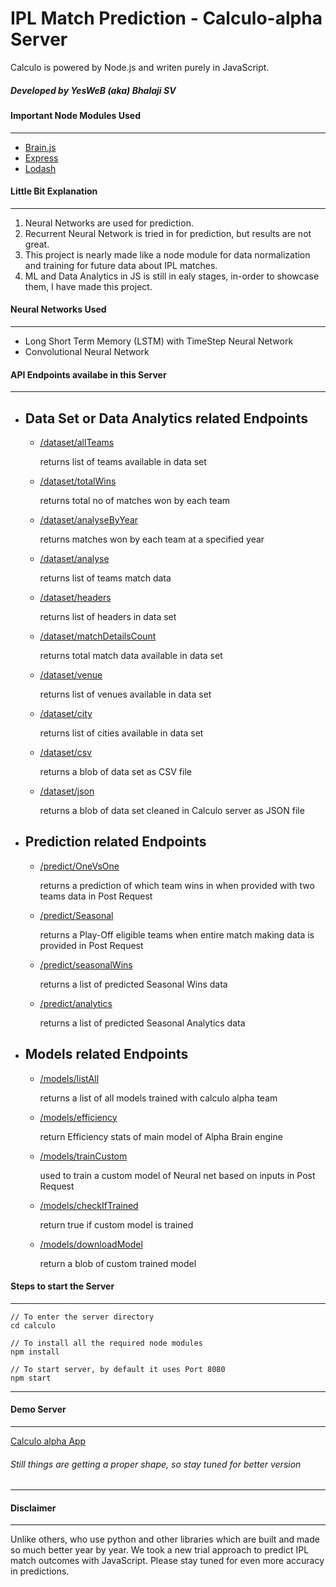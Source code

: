 IPL Match Prediction - Calculo-alpha Server
===========================

Calculo is powered by Node.js and writen purely in JavaScript.

##### Developed by YesWeB (aka) Bhalaji SV

#### Important Node Modules Used
--------------------------------
+ [Brain.js](https://www.npmjs.com/package/brain.js)
+ [Express](https://www.npmjs.com/package/express)
+ [Lodash](https://www.npmjs.com/package/lodash)

#### Little Bit Explanation
---------------------------
1. Neural Networks are used for prediction.
2. Recurrent Neural Network is tried in for prediction, but results are not great.
3. This project is nearly made like a node module for data normalization and training for future data about IPL matches.
4. ML and Data Analytics in JS is still in ealy stages, in-order to showcase them, I have made this project.

#### Neural Networks Used
-------------------------

+ Long Short Term Memory (LSTM) with TimeStep Neural Network
+ Convolutional Neural Network

#### API Endpoints availabe in this Server
---------------

+ Data Set or Data Analytics related Endpoints
  ----------
    + [/dataset/allTeams](https://calculo-alpha.herokuapp.com/dataset/allTeams) 
      
       returns list of teams available in data set

    + [/dataset/totalWins](https://calculo-alpha.herokuapp.com/dataset/totalWins)
     
       returns total no of matches won by each team
       
    + [/dataset/analyseByYear](https://calculo-alpha.herokuapp.com/dataset/analyseByYear)
  
       returns matches won by each team at a specified year
       
    + [/dataset/analyse](https://calculo-alpha.herokuapp.com/dataset/analyse)

       returns list of teams match data

    + [/dataset/headers](https://calculo-alpha.herokuapp.com/dataset/headers)
     
       returns list of headers in data set
       
    + [/dataset/matchDetailsCount](https://calculo-alpha.herokuapp.com/dataset/matchDetailsCount)
  
       returns total match data available in data set 
       
    + [/dataset/venue](https://calculo-alpha.herokuapp.com/dataset/venue)

       returns list of venues available in data set
       
    + [/dataset/city](https://calculo-alpha.herokuapp.com/dataset/city)

       returns list of cities available in data set
       
    + [/dataset/csv](https://calculo-alpha.herokuapp.com/dataset/csv)

       returns a blob of data set as CSV file
       
    + [/dataset/json](https://calculo-alpha.herokuapp.com/dataset/json)
  
       returns a blob of data set cleaned in Calculo server as JSON file

+ Prediction related Endpoints
    ------------

    + [/predict/OneVsOne](https://calculo-alpha.herokuapp.com/predict/OneVsOne)

        returns a prediction of which team wins in when provided with two teams data in Post Request

    + [/predict/Seasonal](https://calculo-alpha.herokuapp.com/predict/Seasonal)

        returns a Play-Off eligible teams when entire match making data is provided in Post Request

    + [/predict/seasonalWins](https://calculo-alpha.herokuapp.com/predict/seasonalWins)

        returns a list of predicted Seasonal Wins data

    + [/predict/analytics](https://calculo-alpha.herokuapp.com/predict/analytics)

        returns a list of predicted Seasonal Analytics data

+ Models related Endpoints
    ----
    + [/models/listAll](https://calculo-alpha.herokuapp.com/models/listAll)

        returns a list of all models trained with calculo alpha team

    + [/models/efficiency](https://calculo-alpha.herokuapp.com/models/efficiency)

        return Efficiency stats of main model of Alpha Brain engine

    + [/models/trainCustom](https://calculo-alpha.herokuapp.com/models/trainCustom)   

        used to train a custom model of Neural net based on inputs in Post Request

    + [/models/checkIfTrained](https://calculo-alpha.herokuapp.com/models/checkIfTrained)

        return true if custom model is trained 

    + [/models/downloadModel](https://calculo-alpha.herokuapp.com/models/downloadModel)

        return a blob of custom trained model

#### Steps to start the Server
------------------------------

```
// To enter the server directory
cd calculo

// To install all the required node modules
npm install

// To start server, by default it uses Port 8080
npm start
```

----------------
#### Demo Server
----------------
[Calculo alpha App](https://calculo-alpha.herokuapp.com)

###### Still things are getting a proper shape, so stay tuned for better version

----------------

#### Disclaimer
----------------
Unlike others, who use python and other libraries which are built and made so much better year by year. We took a new trial approach to predict IPL match outcomes with JavaScript. Please stay tuned for even more accuracy in predictions.
